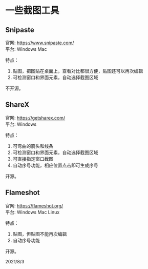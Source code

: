 # 一些截图工具

## Snipaste
官网: https://www.snipaste.com/  
平台: Windows Mac  

特点：  
1. 贴图，把图贴在桌面上，查看对比都很方便，贴图还可以再次编辑
2. 可检测窗口和界面元素，自动选择截图区域

不开源。  

## ShareX
官网: https://getsharex.com/  
平台: Windows  

特点：  
1. 可弯曲的箭头和线条
2. 可检测窗口和界面元素，自动选择截图区域
3. 可直接指定窗口截图
4. 自动序号功能，相应位置点击即可生成序号

开源。  

## Flameshot
官网: https://flameshot.org/  
平台: Windows Mac Linux  

特点：  
1. 贴图，但贴图不能再次编辑
2. 自动序号功能

开源。  


2021/8/3  
